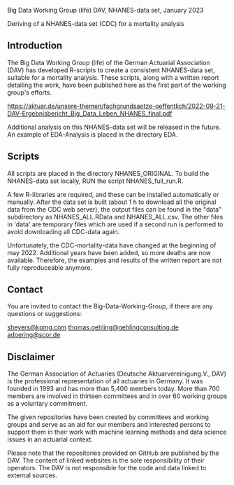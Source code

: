 Big Data Working Group (life) DAV, NHANES-data set, January 2023

Deriving of a NHANES-data set (CDC) for a mortality analysis

Introduction
-------------

The Big Data Working Group (life) of the German Actuarial Association (DAV) has developed R-scripts to create a consistent NHANES-data set, suitable for a mortality analysis. These scripts, along with a written report detailing the work, have been published here as the first part of the working group's efforts.  

https://aktuar.de/unsere-themen/fachgrundsaetze-oeffentlich/2022-09-21-DAV-Ergebnisbericht_Big_Data_Leben_NHANES_final.pdf

Additional analysis on this NHANES-data set will be released in the future. An example of EDA-Analysis is placed in the directory EDA.

Scripts
-------

All scripts are placed in the directory NHANES_ORIGINAL. To build the NHANES-data set locally, RUN the script NHANES_full_run.R. 

A few R-libraries are required, and these can be installed automatically or manually. After the data set is built (about 1 h to download all the original data from the CDC web server), the output files can be found in the "data" subdirectory as NHANES_ALL.RData and NHANES_ALL.csv. The other files in 'data' are temporary files which are used if a second run is performed to avoid downloading all CDC-data again.

Unfortunately, the CDC-mortality-data have changed at the beginning of may 2022. Additional years have been added, so more deaths are now available. Therefore, the examples and results of the written report are not fully reproduceable anymore.

Contact
-------

You are invited to contact the Big-Data-Working-Group, if there are any questions or suggestions:

sheyers@kpmg.com
thomas.gehling@gehlingconsulting.de
adoering@scor.de

Disclaimer
-------

The German Association of Actuaries (Deutsche Aktuarvereinigung.V., DAV) is the professional representation of all actuaries in Germany. It was founded in 1993 and has more than 5,400 members today. More than 700 members are involved in thirteen committees and in over 60 working groups as a voluntary commitment.

The given repositories have been created by committees and working groups and serve as an aid for our members and interested persons to support them in their work with machine learning methods and data science issues in an actuarial context.

Please note that the repositories provided on GitHub are published by the DAV. The content of linked websites is the sole responsibility of their operators. The DAV is not responsible for the code and data linked to external sources. 
